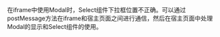 在iframe中使用Modal时，Select组件下拉框位置不正确。可以通过postMessage方法在iframe和宿主页面之间进行通信，然后在宿主页面中处理Modal的显示和Select组件的使用。

